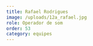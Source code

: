 ```yaml
---
title: Rafael Rodrigues
image: /uploads/12a_rafael.jpg
role: Operador de som
order: 53
category: equipes
---
```

